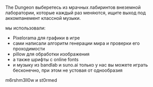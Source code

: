 The Dungeon 
выберетесь из мрачных лабиринтов внеземной лаборатории, которые каждый раз меняются, ищите выход под аккомпанемент классной музыки.

мы использовали:
- Pixelorama для графики в игре
- сами написали алгоритм генерации мира и проверки его проходимости
- pillow для обработки изображения
- а также шрифты с online fonts
- и музыку из bandlab и suno.ai
только у нас вы можете играть бесконечно, при этом не устовая от однообразия

m6rshm3ll0w и st0rmed
